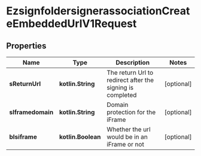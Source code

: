 
# EzsignfoldersignerassociationCreateEmbeddedUrlV1Request

## Properties
Name | Type | Description | Notes
------------ | ------------- | ------------- | -------------
**sReturnUrl** | **kotlin.String** | The return Url to redirect after the signing is completed |  [optional]
**sIframedomain** | **kotlin.String** | Domain protection for the iFrame |  [optional]
**bIsiframe** | **kotlin.Boolean** | Whether the url would be in an iFrame or not |  [optional]



